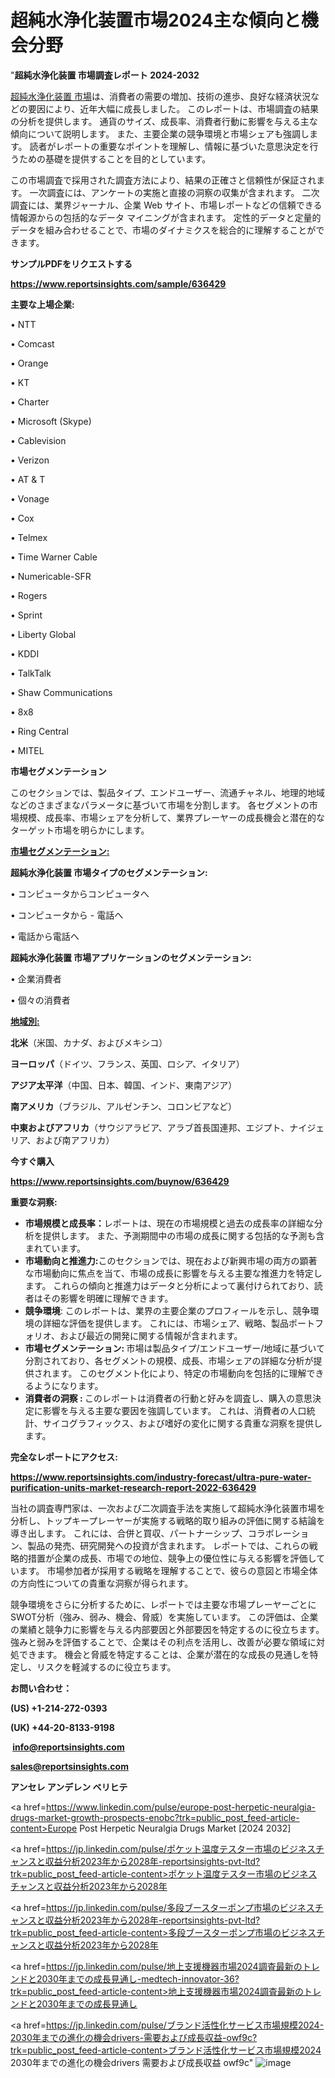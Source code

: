 # 超純水浄化装置市場2024主な傾向と機会分野

"<strong>超純水浄化装置 市場調査レポート 2024-2032</strong>

<a href=https://www.reportsinsights.com/sample/636429>超純水浄化装置 市場</a>は、消費者の需要の増加、技術の進歩、良好な経済状況などの要因により、近年大幅に成長しました。 このレポートは、市場調査の結果の分析を提供します。 通貨のサイズ、成長率、消費者行動に影響を与える主な傾向について説明します。 また、主要企業の競争環境と市場シェアも強調します。 読者がレポートの重要なポイントを理解し、情報に基づいた意思決定を行うための基礎を提供することを目的としています。

この市場調査で採用された調査方法により、結果の正確さと信頼性が保証されます。 一次調査には、アンケートの実施と直接の洞察の収集が含まれます。 二次調査には、業界ジャーナル、企業 Web サイト、市場レポートなどの信頼できる情報源からの包括的なデータ マイニングが含まれます。 定性的データと定量的データを組み合わせることで、市場のダイナミクスを総合的に理解することができます。

<strong><b>サンプルPDFをリクエストする</b></strong>

<a href=https://www.reportsinsights.com/sample/636429><strong><u>https://www.reportsinsights.com/sample/636429</u></strong></a>

<strong>主要な上場企業:</strong>

• NTT

• Comcast

• Orange

• KT

• Charter

• Microsoft (Skype)

• Cablevision

• Verizon

• AT & T

• Vonage

• Cox

• Telmex

• Time Warner Cable

• Numericable-SFR

• Rogers

• Sprint

• Liberty Global

• KDDI

• TalkTalk

• Shaw Communications

• 8x8

• Ring Central

• MITEL

<strong>市場セグメンテーション</strong>

このセクションでは、製品タイプ、エンドユーザー、流通チャネル、地理的地域などのさまざまなパラメータに基づいて市場を分割します。 各セグメントの市場規模、成長率、市場シェアを分析して、業界プレーヤーの成長機会と潜在的なターゲット市場を明らかにします。

<strong><u>市場セグメンテーション</u></strong><strong><u>:</u></strong>

<strong>超純水浄化装置 市場タイプのセグメンテーション:</strong>

• コンピュータからコンピュータへ

• コンピュータから - 電話へ

• 電話から電話へ

<strong>超純水浄化装置 市場アプリケーションのセグメンテーション:</strong>

• 企業消費者

• 個々の消費者

<strong><u>地域別</u></strong><strong><u>:</u></strong>

<strong>北米</strong>（米国、カナダ、およびメキシコ）

<strong>ヨーロッパ</strong>（ドイツ、フランス、英国、ロシア、イタリア）

<strong>アジア太平洋</strong>（中国、日本、韓国、インド、東南アジア）

<strong>南アメリカ</strong>（ブラジル、アルゼンチン、コロンビアなど）

<strong>中東およびアフリカ</strong>（サウジアラビア、アラブ首長国連邦、エジプト、ナイジェリア、および南アフリカ）

<strong>今すぐ購入</strong>

<a href=https://www.reportsinsights.com/buynow/636429><strong><u>https://www.reportsinsights.com/buynow/636429</u></strong></a>

<strong>重要な洞察:</strong>
<ul>
  <li><strong>市場規模と成長率：</strong>レポートは、現在の市場規模と過去の成長率の詳細な分析を提供します。 また、予測期間中の市場の成長に関する包括的な予測も含まれています。</li>
  <li><strong>市場動向と推進力:</strong>このセクションでは、現在および新興市場の両方の顕著な市場動向に焦点を当て、市場の成長に影響を与える主要な推進力を特定します。 これらの傾向と推進力はデータと分析によって裏付けられており、読者はその影響を明確に理解できます。</li>
  <li><strong>競争環境</strong>: このレポートは、業界の主要企業のプロフィールを示し、競争環境の詳細な評価を提供します。 これには、市場シェア、戦略、製品ポートフォリオ、および最近の開発に関する情報が含まれます。</li>
  <li><strong>市場セグメンテーション: </strong>市場は製品タイプ/エンドユーザー/地域に基づいて分割されており、各セグメントの規模、成長、市場シェアの詳細な分析が提供されます。 このセグメント化により、特定の市場動向を包括的に理解できるようになります。</li>
  <li><strong>消費者の洞察 : </strong>このレポートは消費者の行動と好みを調査し、購入の意思決定に影響を与える主要な要因を強調しています。 これは、消費者の人口統計、サイコグラフィックス、および嗜好の変化に関する貴重な洞察を提供します。</li>
</ul>
<strong>完全なレポートにアクセス:</strong>

<a href=https://www.reportsinsights.com/industry-forecast/ultra-pure-water-purification-units-market-research-report-2022-636429><strong><u><b>https://www.reportsinsights.com/industry-forecast/ultra-pure-water-purification-units-market-research-report-2022-636429</b></u></strong></a>

当社の調査専門家は、一次および二次調査手法を実施して超純水浄化装置市場を分析し、トップキープレーヤーが実施する戦略的取り組みの評価に関する結論を導き出します。 これには、合併と買収、パートナーシップ、コラボレーション、製品の発売、研究開発への投資が含まれます。 レポートでは、これらの戦略的措置が企業の成長、市場での地位、競争上の優位性に与える影響を評価しています。 市場参加者が採用する戦略を理解することで、彼らの意図と市場全体の方向性についての貴重な洞察が得られます。

競争環境をさらに分析するために、レポートでは主要な市場プレーヤーごとにSWOT分析（強み、弱み、機会、脅威）を実施しています。 この評価は、企業の業績と競争力に影響を与える内部要因と外部要因を特定するのに役立ちます。 強みと弱みを評価することで、企業はその利点を活用し、改善が必要な領域に対処できます。 機会と脅威を特定することは、企業が潜在的な成長の見通しを特定し、リスクを軽減するのに役立ちます。

<strong>お問い合わせ：</strong>

<strong>(US) +1-214-272-0393</strong>

<strong>(UK) +44-20-8133-9198</strong>

<strong> </strong><a href=info@reportsinsights.com><strong><u>info@reportsinsights.com</u></strong></a>

<a href=sales@reportsinsights.com><strong><u>sales@reportsinsights.com</u></strong></a>

<strong>アンセレ アンデレン ベリヒテ</strong>

<a href=https://www.linkedin.com/pulse/europe-post-herpetic-neuralgia-drugs-market-growth-prospects-enobc?trk=public_post_feed-article-content>Europe Post Herpetic Neuralgia Drugs Market [2024 2032]</a>

<a href=https://jp.linkedin.com/pulse/ポケット温度テスター市場のビジネスチャンスと収益分析2023年から2028年-reportsinsights-pvt-ltd?trk=public_post_feed-article-content>ポケット温度テスター市場のビジネスチャンスと収益分析2023年から2028年</a>

<a href=https://jp.linkedin.com/pulse/多段ブースターポンプ市場のビジネスチャンスと収益分析2023年から2028年-reportsinsights-pvt-ltd?trk=public_post_feed-article-content>多段ブースターポンプ市場のビジネスチャンスと収益分析2023年から2028年</a>

<a href=https://jp.linkedin.com/pulse/地上支援機器市場2024調査最新のトレンドと2030年までの成長見通し-medtech-innovator-36?trk=public_post_feed-article-content>地上支援機器市場2024調査最新のトレンドと2030年までの成長見通し</a>

<a href=https://jp.linkedin.com/pulse/ブランド活性化サービス市場規模2024-2030年までの進化の機会drivers-需要および成長収益-owf9c?trk=public_post_feed-article-content>ブランド活性化サービス市場規模2024 2030年までの進化の機会drivers 需要および成長収益 owf9c</a>"
![image](https://github.com/gayatrid12/RIDynamics/assets/158473851/fa516e73-9e2b-4276-8f07-105fbe15131f)
